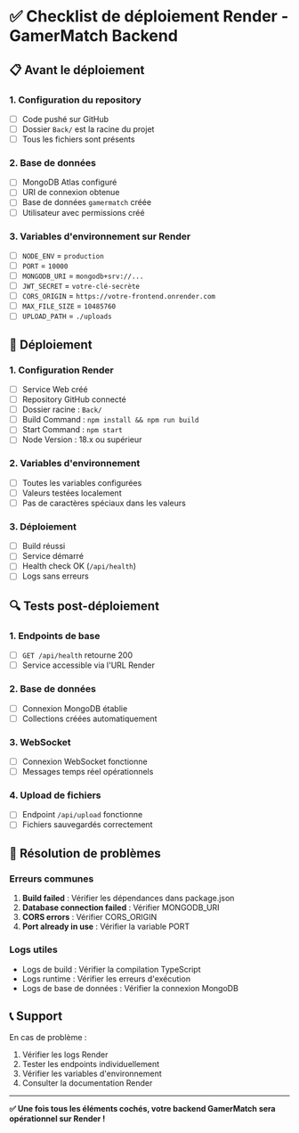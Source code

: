 # ✅ Checklist de déploiement Render - GamerMatch Backend

## 📋 Avant le déploiement

### 1. Configuration du repository
- [ ] Code pushé sur GitHub
- [ ] Dossier `Back/` est la racine du projet
- [ ] Tous les fichiers sont présents

### 2. Base de données
- [ ] MongoDB Atlas configuré
- [ ] URI de connexion obtenue
- [ ] Base de données `gamermatch` créée
- [ ] Utilisateur avec permissions créé

### 3. Variables d'environnement sur Render
- [ ] `NODE_ENV` = `production`
- [ ] `PORT` = `10000`
- [ ] `MONGODB_URI` = `mongodb+srv://...`
- [ ] `JWT_SECRET` = `votre-clé-secrète`
- [ ] `CORS_ORIGIN` = `https://votre-frontend.onrender.com`
- [ ] `MAX_FILE_SIZE` = `10485760`
- [ ] `UPLOAD_PATH` = `./uploads`

## 🚀 Déploiement

### 1. Configuration Render
- [ ] Service Web créé
- [ ] Repository GitHub connecté
- [ ] Dossier racine : `Back/`
- [ ] Build Command : `npm install && npm run build`
- [ ] Start Command : `npm start`
- [ ] Node Version : 18.x ou supérieur

### 2. Variables d'environnement
- [ ] Toutes les variables configurées
- [ ] Valeurs testées localement
- [ ] Pas de caractères spéciaux dans les valeurs

### 3. Déploiement
- [ ] Build réussi
- [ ] Service démarré
- [ ] Health check OK (`/api/health`)
- [ ] Logs sans erreurs

## 🔍 Tests post-déploiement

### 1. Endpoints de base
- [ ] `GET /api/health` retourne 200
- [ ] Service accessible via l'URL Render

### 2. Base de données
- [ ] Connexion MongoDB établie
- [ ] Collections créées automatiquement

### 3. WebSocket
- [ ] Connexion WebSocket fonctionne
- [ ] Messages temps réel opérationnels

### 4. Upload de fichiers
- [ ] Endpoint `/api/upload` fonctionne
- [ ] Fichiers sauvegardés correctement

## 🐛 Résolution de problèmes

### Erreurs communes
1. **Build failed** : Vérifier les dépendances dans package.json
2. **Database connection failed** : Vérifier MONGODB_URI
3. **CORS errors** : Vérifier CORS_ORIGIN
4. **Port already in use** : Vérifier la variable PORT

### Logs utiles
- Logs de build : Vérifier la compilation TypeScript
- Logs runtime : Vérifier les erreurs d'exécution
- Logs de base de données : Vérifier la connexion MongoDB

## 📞 Support

En cas de problème :
1. Vérifier les logs Render
2. Tester les endpoints individuellement
3. Vérifier les variables d'environnement
4. Consulter la documentation Render

---

**✅ Une fois tous les éléments cochés, votre backend GamerMatch sera opérationnel sur Render !**
